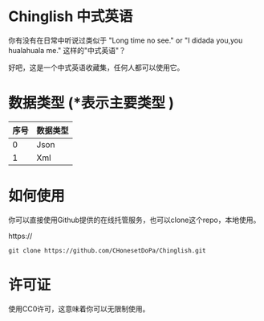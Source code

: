 # Chinglish 中式英语

你有没有在日常中听说过类似于 "Long time no see." or "I didada you,you hualahuala me." 这样的"中式英语"？

好吧，这是一个中式英语收藏集，任何人都可以使用它。

# 数据类型 (\*表示主要类型 )

|序号|数据类型   |
|----|  ----  |
|0| Json  |
|1| Xml  |

# 如何使用

你可以直接使用Github提供的在线托管服务，也可以clone这个repo，本地使用。

https://

```
git clone https://github.com/CHonesetDoPa/Chinglish.git
```

# 许可证

使用CC0许可，这意味着你可以无限制使用。
